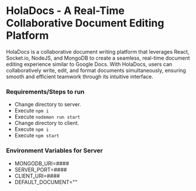 # HolaDocs - A Real-Time Collaborative Document Editing Platform

HolaDocs is a collaborative document writing platform that leverages React, Socket.io, NodeJS, and MongoDB to create a seamless, 
real-time document editing experience similar to Google Docs. With HolaDocs, users can collaboratively write, edit, and format documents simultaneously, 
ensuring smooth and efficient teamwork through its intuitive interface.

### Requirements/Steps to run 
  * Change directory to server.
  * Execute `npm i`
  * Execute `nodemon run start`
  * Change directory to client.
  * Execute `npm i`
  * Execute `npm start`

### Environment Variables for Server
- MONGODB_URI=####
- SERVER_PORT=####
- CLIENT_URI=####
- DEFAULT_DOCUMENT=""
